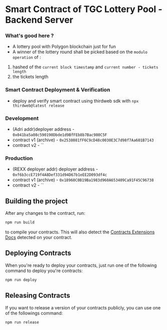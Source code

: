 # Smart Contract of TGC Lottery Pool - Backend Server

### What's good here ?

- A lottery pool with Polygon blockchain just for fun
- A winner of the lottery round shall be picked based on the `modulo operation` of :

1. hashed of the `current block timestamp` and `current number - tickets length`
2. the tickets length

### Smart Contract Deployment & Verification

- deploy and verify smart contract using thirdweb sdk with `npx thirdweb@latest release`

### Development

- (Adri addr)deployer address - `0x041ba5a08c590190Dbde1d9BfFEb8b7Bac980C5F`
- contract v1 (archive) - `0x2538081fF6C9cD48c0030E3C7d98f7Aa601B7143`
- contract v2 - ``

### Production

- (REXX deployer addr) deployer address - `0xf6b3ccE719f4A8Def331d94D67b1eEE2D093df4c`
- contract v1 (archive) - `0x18960C0B19Ba1983d960A653409Ca91F45C96738`
- contract v2 - ``

## Building the project

After any changes to the contract, run:

```bash
npm run build
```

to compile your contracts. This will also detect the [Contracts Extensions Docs](https://portal.thirdweb.com/contractkit) detected on your contract.

## Deploying Contracts

When you're ready to deploy your contracts, just run one of the following command to deploy you're contracts:

```bash
npm run deploy
```

## Releasing Contracts

If you want to release a version of your contracts publicly, you can use one of the followings command:

```bash
npm run release
```
